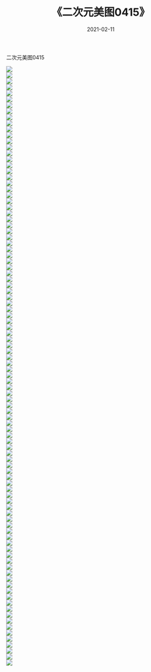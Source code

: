 ﻿---
layout: post
title:  《二次元美图0415》
date:   2021-02-11
img: http://imgx.orgx.ga/二次元/2021/二次元美图0415/000.jpg
categories: [美女, 清纯, 唯美]
---

二次元美图0415

 ![](http://imgx.orgx.ga/二次元/2021/二次元美图0415/001.jpg) <br>![](http://imgx.orgx.ga/二次元/2021/二次元美图0415/002.jpg) <br>![](http://imgx.orgx.ga/二次元/2021/二次元美图0415/003.jpg) <br>![](http://imgx.orgx.ga/二次元/2021/二次元美图0415/004.jpg) <br>![](http://imgx.orgx.ga/二次元/2021/二次元美图0415/005.jpg) <br>![](http://imgx.orgx.ga/二次元/2021/二次元美图0415/006.jpg) <br>![](http://imgx.orgx.ga/二次元/2021/二次元美图0415/007.jpg) <br>![](http://imgx.orgx.ga/二次元/2021/二次元美图0415/008.jpg) <br>![](http://imgx.orgx.ga/二次元/2021/二次元美图0415/009.jpg) <br>![](http://imgx.orgx.ga/二次元/2021/二次元美图0415/010.jpg) <br>![](http://imgx.orgx.ga/二次元/2021/二次元美图0415/011.jpg) <br>![](http://imgx.orgx.ga/二次元/2021/二次元美图0415/012.jpg) <br>![](http://imgx.orgx.ga/二次元/2021/二次元美图0415/013.jpg) <br>![](http://imgx.orgx.ga/二次元/2021/二次元美图0415/014.jpg) <br>![](http://imgx.orgx.ga/二次元/2021/二次元美图0415/015.jpg) <br>![](http://imgx.orgx.ga/二次元/2021/二次元美图0415/016.jpg) <br>![](http://imgx.orgx.ga/二次元/2021/二次元美图0415/017.jpg) <br>![](http://imgx.orgx.ga/二次元/2021/二次元美图0415/018.jpg) <br>![](http://imgx.orgx.ga/二次元/2021/二次元美图0415/019.jpg) <br>![](http://imgx.orgx.ga/二次元/2021/二次元美图0415/020.jpg) <br>![](http://imgx.orgx.ga/二次元/2021/二次元美图0415/021.jpg) <br>![](http://imgx.orgx.ga/二次元/2021/二次元美图0415/022.jpg) <br>![](http://imgx.orgx.ga/二次元/2021/二次元美图0415/023.jpg) <br>![](http://imgx.orgx.ga/二次元/2021/二次元美图0415/024.jpg) <br>![](http://imgx.orgx.ga/二次元/2021/二次元美图0415/025.jpg) <br>![](http://imgx.orgx.ga/二次元/2021/二次元美图0415/026.jpg) <br>![](http://imgx.orgx.ga/二次元/2021/二次元美图0415/027.jpg) <br>![](http://imgx.orgx.ga/二次元/2021/二次元美图0415/028.jpg) <br>![](http://imgx.orgx.ga/二次元/2021/二次元美图0415/029.jpg) <br>![](http://imgx.orgx.ga/二次元/2021/二次元美图0415/030.jpg) <br>![](http://imgx.orgx.ga/二次元/2021/二次元美图0415/031.jpg) <br>![](http://imgx.orgx.ga/二次元/2021/二次元美图0415/032.jpg) <br>![](http://imgx.orgx.ga/二次元/2021/二次元美图0415/033.jpg) <br>![](http://imgx.orgx.ga/二次元/2021/二次元美图0415/034.jpg) <br>![](http://imgx.orgx.ga/二次元/2021/二次元美图0415/035.jpg) <br>![](http://imgx.orgx.ga/二次元/2021/二次元美图0415/036.jpg) <br>![](http://imgx.orgx.ga/二次元/2021/二次元美图0415/037.jpg) <br>![](http://imgx.orgx.ga/二次元/2021/二次元美图0415/038.jpg) <br>![](http://imgx.orgx.ga/二次元/2021/二次元美图0415/039.jpg) <br>![](http://imgx.orgx.ga/二次元/2021/二次元美图0415/040.jpg) <br>![](http://imgx.orgx.ga/二次元/2021/二次元美图0415/041.jpg) <br>![](http://imgx.orgx.ga/二次元/2021/二次元美图0415/042.jpg) <br>![](http://imgx.orgx.ga/二次元/2021/二次元美图0415/043.jpg) <br>![](http://imgx.orgx.ga/二次元/2021/二次元美图0415/044.jpg) <br>![](http://imgx.orgx.ga/二次元/2021/二次元美图0415/045.jpg) <br>![](http://imgx.orgx.ga/二次元/2021/二次元美图0415/046.jpg) <br>![](http://imgx.orgx.ga/二次元/2021/二次元美图0415/047.jpg) <br>![](http://imgx.orgx.ga/二次元/2021/二次元美图0415/048.jpg) <br>![](http://imgx.orgx.ga/二次元/2021/二次元美图0415/049.jpg) <br>![](http://imgx.orgx.ga/二次元/2021/二次元美图0415/050.jpg) <br>![](http://imgx.orgx.ga/二次元/2021/二次元美图0415/051.jpg) <br>![](http://imgx.orgx.ga/二次元/2021/二次元美图0415/052.jpg) <br>![](http://imgx.orgx.ga/二次元/2021/二次元美图0415/053.jpg) <br>![](http://imgx.orgx.ga/二次元/2021/二次元美图0415/054.jpg) <br>![](http://imgx.orgx.ga/二次元/2021/二次元美图0415/055.jpg) <br>![](http://imgx.orgx.ga/二次元/2021/二次元美图0415/056.jpg) <br>![](http://imgx.orgx.ga/二次元/2021/二次元美图0415/057.jpg) <br>![](http://imgx.orgx.ga/二次元/2021/二次元美图0415/058.jpg) <br>![](http://imgx.orgx.ga/二次元/2021/二次元美图0415/059.jpg) <br>![](http://imgx.orgx.ga/二次元/2021/二次元美图0415/060.jpg) <br>![](http://imgx.orgx.ga/二次元/2021/二次元美图0415/061.jpg) <br>![](http://imgx.orgx.ga/二次元/2021/二次元美图0415/062.jpg) <br>![](http://imgx.orgx.ga/二次元/2021/二次元美图0415/063.jpg) <br>![](http://imgx.orgx.ga/二次元/2021/二次元美图0415/064.jpg) <br>![](http://imgx.orgx.ga/二次元/2021/二次元美图0415/065.jpg) <br>![](http://imgx.orgx.ga/二次元/2021/二次元美图0415/066.jpg) <br>![](http://imgx.orgx.ga/二次元/2021/二次元美图0415/067.jpg) <br>![](http://imgx.orgx.ga/二次元/2021/二次元美图0415/068.jpg) <br>![](http://imgx.orgx.ga/二次元/2021/二次元美图0415/069.jpg) <br>![](http://imgx.orgx.ga/二次元/2021/二次元美图0415/070.jpg) <br>![](http://imgx.orgx.ga/二次元/2021/二次元美图0415/071.jpg) <br>![](http://imgx.orgx.ga/二次元/2021/二次元美图0415/072.jpg) <br>![](http://imgx.orgx.ga/二次元/2021/二次元美图0415/073.jpg) <br>![](http://imgx.orgx.ga/二次元/2021/二次元美图0415/074.jpg) <br>![](http://imgx.orgx.ga/二次元/2021/二次元美图0415/075.jpg) <br>![](http://imgx.orgx.ga/二次元/2021/二次元美图0415/076.jpg) <br>![](http://imgx.orgx.ga/二次元/2021/二次元美图0415/077.jpg) <br>![](http://imgx.orgx.ga/二次元/2021/二次元美图0415/078.jpg) <br>![](http://imgx.orgx.ga/二次元/2021/二次元美图0415/079.jpg) <br>![](http://imgx.orgx.ga/二次元/2021/二次元美图0415/080.jpg) <br>![](http://imgx.orgx.ga/二次元/2021/二次元美图0415/081.jpg) <br>![](http://imgx.orgx.ga/二次元/2021/二次元美图0415/082.jpg) <br>![](http://imgx.orgx.ga/二次元/2021/二次元美图0415/083.jpg) <br>![](http://imgx.orgx.ga/二次元/2021/二次元美图0415/084.jpg) <br>![](http://imgx.orgx.ga/二次元/2021/二次元美图0415/085.jpg) <br>![](http://imgx.orgx.ga/二次元/2021/二次元美图0415/086.jpg) <br>![](http://imgx.orgx.ga/二次元/2021/二次元美图0415/087.jpg) <br>![](http://imgx.orgx.ga/二次元/2021/二次元美图0415/088.jpg) <br>![](http://imgx.orgx.ga/二次元/2021/二次元美图0415/089.jpg) <br>![](http://imgx.orgx.ga/二次元/2021/二次元美图0415/090.jpg) <br>![](http://imgx.orgx.ga/二次元/2021/二次元美图0415/091.jpg) <br>![](http://imgx.orgx.ga/二次元/2021/二次元美图0415/092.jpg) <br>![](http://imgx.orgx.ga/二次元/2021/二次元美图0415/093.jpg) <br>![](http://imgx.orgx.ga/二次元/2021/二次元美图0415/094.jpg) <br>![](http://imgx.orgx.ga/二次元/2021/二次元美图0415/095.jpg) <br>![](http://imgx.orgx.ga/二次元/2021/二次元美图0415/096.jpg) <br>![](http://imgx.orgx.ga/二次元/2021/二次元美图0415/097.jpg) <br>![](http://imgx.orgx.ga/二次元/2021/二次元美图0415/098.jpg) <br>![](http://imgx.orgx.ga/二次元/2021/二次元美图0415/099.jpg) <br>![](http://imgx.orgx.ga/二次元/2021/二次元美图0415/100.jpg) <br>